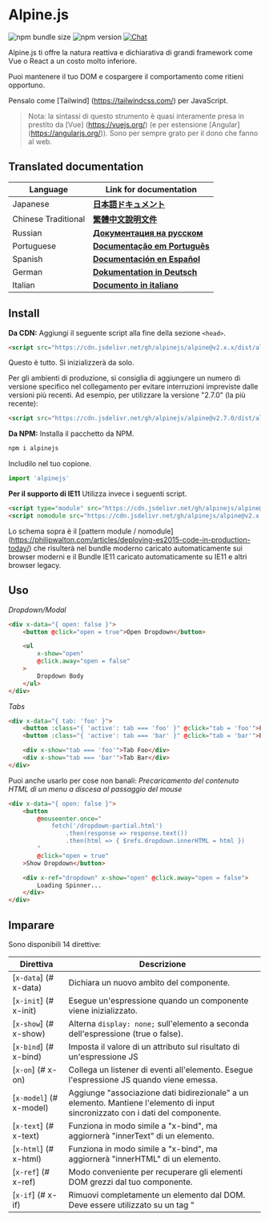 # Alpine.js

![npm bundle size](https://img.shields.io/bundlephobia/minzip/alpinejs)
![npm version](https://img.shields.io/npm/v/alpinejs)
[![Chat](https://img.shields.io/badge/chat-on%20discord-7289da.svg?sanitize=true)](https://alpinejs.codewithhugo.com/chat/)

Alpine.js ti offre la natura reattiva e dichiarativa di grandi framework come Vue o React a un costo molto inferiore.

Puoi mantenere il tuo DOM e cospargere il comportamento come ritieni opportuno.

Pensalo come [Tailwind] (https://tailwindcss.com/) per JavaScript.

> Nota: la sintassi di questo strumento è quasi interamente presa in prestito da [Vue] (https://vuejs.org/) (e per estensione [Angular] (https://angularjs.org/)). Sono per sempre grato per il dono che fanno al web.

## Translated documentation

| Language | Link for documentation |
| --- | --- |
| Japanese | [**日本語ドキュメント**](./README.ja.md) |
| Chinese Traditional | [**繁體中文說明文件**](./README.zh-TW.md) |
| Russian | [**Документация на русском**](./README.ru.md) |
| Portuguese | [**Documentação em Português**](./README.pt.md) |
| Spanish | [**Documentación en Español**](./README.es.md) |
| German | [**Dokumentation in Deutsch**](./README.de.md) |
| Italian | [**Documento in italiano**](./README.it.md) |

## Install

**Da CDN:** Aggiungi il seguente script alla fine della sezione `<head>`.

```html
<script src="https://cdn.jsdelivr.net/gh/alpinejs/alpine@v2.x.x/dist/alpine.min.js" defer></script>
```

Questo è tutto. Si inizializzerà da solo.

Per gli ambienti di produzione, si consiglia di aggiungere un numero di versione specifico nel collegamento per evitare interruzioni impreviste dalle versioni più recenti.
Ad esempio, per utilizzare la versione "2.7.0" (la più recente):
```html
<script src="https://cdn.jsdelivr.net/gh/alpinejs/alpine@v2.7.0/dist/alpine.min.js" defer></script>
```

**Da NPM:** Installa il pacchetto da NPM.
```js
npm i alpinejs
```

Includilo nel tuo copione.
```js
import 'alpinejs'
```

**Per il supporto di IE11** Utilizza invece i seguenti script.
```html
<script type="module" src="https://cdn.jsdelivr.net/gh/alpinejs/alpine@v2.x.x/dist/alpine.min.js"></script>
<script nomodule src="https://cdn.jsdelivr.net/gh/alpinejs/alpine@v2.x.x/dist/alpine-ie11.min.js" defer></script>
```

Lo schema sopra è il [pattern module / nomodule] (https://philipwalton.com/articles/deploying-es2015-code-in-production-today/) che risulterà nel bundle moderno caricato automaticamente sui browser moderni e il Bundle IE11 caricato automaticamente su IE11 e altri browser legacy.

## Uso

*Dropdown/Modal*
```html
<div x-data="{ open: false }">
    <button @click="open = true">Open Dropdown</button>

    <ul
        x-show="open"
        @click.away="open = false"
    >
        Dropdown Body
    </ul>
</div>
```

*Tabs*
```html
<div x-data="{ tab: 'foo' }">
    <button :class="{ 'active': tab === 'foo' }" @click="tab = 'foo'">Foo</button>
    <button :class="{ 'active': tab === 'bar' }" @click="tab = 'bar'">Bar</button>

    <div x-show="tab === 'foo'">Tab Foo</div>
    <div x-show="tab === 'bar'">Tab Bar</div>
</div>
```

Puoi anche usarlo per cose non banali:
*Precaricamento del contenuto HTML di un menu a discesa al passaggio del mouse*
```html
<div x-data="{ open: false }">
    <button
        @mouseenter.once="
            fetch('/dropdown-partial.html')
                .then(response => response.text())
                .then(html => { $refs.dropdown.innerHTML = html })
        "
        @click="open = true"
    >Show Dropdown</button>

    <div x-ref="dropdown" x-show="open" @click.away="open = false">
        Loading Spinner...
    </div>
</div>
```

## Imparare

Sono disponibili 14 direttive:

| Direttiva | Descrizione |
| --- | --- |
| [`x-data`] (# x-data) | Dichiara un nuovo ambito del componente. |
| [`x-init`] (# x-init) | Esegue un'espressione quando un componente viene inizializzato. |
| [`x-show`] (# x-show) | Alterna `display: none;` sull'elemento a seconda dell'espressione (true o false). |
| [`x-bind`] (# x-bind) | Imposta il valore di un attributo sul risultato di un'espressione JS |
| [`x-on`] (# x-on) | Collega un listener di eventi all'elemento. Esegue l'espressione JS quando viene emessa. |
| [`x-model`] (# x-model) | Aggiunge "associazione dati bidirezionale" a un elemento. Mantiene l'elemento di input sincronizzato con i dati del componente. |
| [`x-text`] (# x-text) | Funziona in modo simile a "x-bind", ma aggiornerà "innerText" di un elemento. |
| [`x-html`] (# x-html) | Funziona in modo simile a "x-bind", ma aggiornerà "innerHTML" di un elemento. |
| [`x-ref`] (# x-ref) | Modo conveniente per recuperare gli elementi DOM grezzi dal tuo componente. |
| [`x-if`] (# x-if) | Rimuovi completamente un elemento dal DOM. Deve essere utilizzato su un tag "<template>". |
| [`x-for`] (# x-for) | Crea nuovi nodi DOM per ogni elemento in un array. Deve essere utilizzato su un tag "<template>". |
| [`x-transizione`] (# x-transizione) | Direttive per l'applicazione delle classi alle varie fasi della transizione di un elemento |
| [`x-spread`] (# x-spread) | Consente di legare un oggetto delle direttive Alpine a un elemento per una migliore riutilizzabilità |
| [`x-cloak`] (# x-cloak) | Questo attributo viene rimosso durante l'inizializzazione di Alpine. Utile per nascondere DOM pre-inizializzato. |

E 6 proprietà magiche:

| Proprietà magiche | Descrizione |
| --- | --- |
| [`$ el`] (# el) | Recupera il nodo DOM del componente radice. |
| [`$ refs`] (# refs) | Recupera gli elementi DOM contrassegnati con "x-ref" all'interno del componente. |
| [`$ evento`] (# evento) | Recupera l'oggetto "Evento" del browser nativo all'interno di un listener di eventi. |
| [`$ dispatch`] (# invio) | Creare un `CustomEvent` e inviarlo utilizzando internamente` .dispatchEvent () `. |
| [`$ nextTick`] (# nexttick) | Eseguire una determinata espressione DOPO che Alpine ha effettuato gli aggiornamenti DOM reattivi. |
| [`$ watch`] (# watch) | Attiverà un callback fornito quando una proprietà del componente che hai "guardato" viene modificata. |


## Sponsor

<img width="33%" src="https://refactoringui.nyc3.cdn.digitaloceanspaces.com/tailwind-logo.svg" alt="Tailwind CSS">

**Vuoi il tuo logo qui? [DM on Twitter](https://twitter.com/calebporzio)**

## Progetti comunitari

* [Newsletter settimanale AlpineJS] (https://alpinejs.codewithhugo.com/newsletter/)
* [Spruce (State Management)] (https://github.com/ryangjchandler/spruce)
* [Adattatore Turbolinks] (https://github.com/SimoTod/alpine-turbolinks-adapter)
* [Alpine Magic Helpers] (https://github.com/KevinBatdorf/alpine-magic-helpers)
* [Awesome Alpine] (https://github.com/ryangjchandler/awesome-alpine)

### Direttive

---

### `x-data`

**Esempio:** `<div x-data="{ foo: 'bar' }">...</div>`

**Struttura:** `<div x-data="[object literal]">...</div>`

`x-data` dichiara un nuovo ambito del componente. Indica al framework di inizializzare un nuovo componente con il seguente oggetto dati.


Pensala come la proprietà `data` di un componente Vue.

**Estrai logica componente**

Puoi estrarre dati (e comportamento) in funzioni riutilizzabili:

```html
<div x-data="dropdown()">
    <button x-on:click="open">Open</button>

    <div x-show="isOpen()" x-on:click.away="close">
        // Dropdown
    </div>
</div>

<script>
    function dropdown() {
        return {
            show: false,
            open() { this.show = true },
            close() { this.show = false },
            isOpen() { return this.show === true },
        }
    }
</script>
```

> ** Per gli utenti di bundler **, nota che Alpine.js accede alle funzioni che sono nell'ambito globale (`window`), dovrai assegnare esplicitamente le tue funzioni a` window` per usarle con `x- data` per esempio `window.dropdown = function () {}` (questo perché con Webpack, Rollup, Parcel ecc. le `function` che definisci saranno predefinite come ambito del modulo e non` window`).


È inoltre possibile combinare più oggetti dati utilizzando la destrutturazione degli oggetti:

```html
<div x-data="{...dropdown(), ...tabs()}">
```

---

### `x-init`
**Esempio:** `<div x-data="{ foo: 'bar' }" x-init="foo = 'baz'"></div>`

**Struttura:** `<div x-data="..." x-init="[expression]"></div>`

`x-init` esegue un'espressione quando un componente viene inizializzato.

Se desideri eseguire il codice DOPO che Alpine ha effettuato i suoi aggiornamenti iniziali al DOM (qualcosa come un hook `mounted ()` in VueJS), puoi restituire un callback da `x-init`, e verrà eseguito dopo:

`x-init="() => { // we have access to the post-dom-initialization state here // }"`

---

### `x-show`
**Esempio:** `<div x-show="open"></div>`

**Struttura:** `<div x-show="[expression]"></div>`

`x-show` alterna lo stile` display: none; `sull'elemento a seconda che l'espressione si risolva in` true` o `false`.

**x-show.transition**

`x-show.transition` è una comoda API per rendere il tuo` x-show` più piacevole usando le transizioni CSS.

```html
<div x-show.transition="open">
    These contents will be transitioned in and out.
</div>
```

| Direttiva | Descrizione |
| --- | --- |
| `x-show.transition` | Dissolvenza e scala simultanee. (opacità, scala: 0,95, funzione di temporizzazione: cubic-bezier (0,4, 0,0, 0,2, 1), durata in entrata: 150 ms, durata in uscita: 75 ms)
| `x-show.transition.in` | Solo transizione in. |
| `x-show.transition.out` | Solo transizione fuori. |
| `x-show.transition.opacity` | Usa solo la dissolvenza. |
| `x-show.transition.scale` | Usa solo la bilancia. |
| `x-show.transition.scale.75` | Personalizza la trasformazione della scala CSS `transform: scale (.75)`. |
| `x-show.transition.duration.200ms` | Imposta la transizione "in" a 200 ms. L'uscita sarà impostata a metà (100 ms). |
| `x-show.transition.origin.top.right` | Personalizza l'origine della trasformazione CSS `transform-origin: top right`. |
| `x-show.transition.in.duration.200ms.out.duration.50ms` | Diverse durate per "in" e "out". |

> Nota: tutti questi modificatori di transizione possono essere usati insieme tra loro. Questo è possibile (anche se ridicolo lol): `x-show.transition.in.duration.100ms.origin.top.right.opacity.scale.85.out.duration.200ms.origin.bottom.left.opacity.scale. 95`

> Nota: `x-show` aspetterà che tutti i bambini finiscano la transizione. Se vuoi bypassare questo comportamento, aggiungi il modificatore `.immediate`:
```html
<div x-show.immediate="open">
    <div x-show.transition="open">
</div>
```
---

### `x-bind`

> Nota: sei libero di usare il più corto ":" syntax: `:type="..."`

**Esempio:** `<input x-bind:type="inputType">`

**Struttura:** `<input x-bind:[attribute]="[expression]">`

`x-bind` imposta il valore di un attributo sul risultato di un'espressione JavaScript. L'espressione ha accesso a tutte le chiavi dell'oggetto dati del componente e si aggiornerà ogni volta che i suoi dati vengono aggiornati.


> Nota: le associazioni di attributi si aggiornano SOLO quando si aggiornano le loro dipendenze. Il framework è abbastanza intelligente da osservare le modifiche ai dati e rilevare quali binding si preoccupano di loro.

**`x-bind` per attributi di classe**

`x-bind` si comporta in modo leggermente diverso quando si lega all'attributo` class`.

Per le classi, si passa un oggetto le cui chiavi sono nomi di classi e i valori sono espressioni booleane per determinare se tali nomi di classe vengono applicati o meno.

Per esempio:
`<div x-bind: class =" {'hidden': foo} "> </div>`

In questo esempio, la classe `nascosta` verrà applicata solo quando il valore dell'attributo di dati `foo` è `true`.

**`x-bind` per attributi booleani**

`x-bind` supporta gli attributi booleani allo stesso modo degli attributi value, utilizzando una variabile come condizione o qualsiasi espressione JavaScript che si risolva in` true` o `false`.

Per esempio:
```html
<!-- Given: -->
<button x-bind:disabled="myVar">Click me</button>

<!-- When myVar == true: -->
<button disabled="disabled">Click me</button>

<!-- When myVar == false: -->
<button>Click me</button>
```

Questo aggiungerà o rimuoverà il file `disabled` attributo quando `myVar` è rispettivamente vero o falso.

Gli attributi booleani sono supportati in base a [HTML specification](https://html.spec.whatwg.org/multipage/indices.html#attributes-3:boolean-attribute), for example `disabled`, `readonly`, `required`, `checked`, `hidden`, `selected`, `open`, etc.

> Nota: se hai bisogno di uno stato falso da mostrare per il tuo attributo, come `aria-*`, catena `.toString()` al valore durante l'associazione all'attributo. Per esempio:
 `:aria-expanded="isOpen.toString()"` persisterebbe se  `isOpen` era `true` or `false`.

**`.camel` modifier**
**Esempio:** `<svg x-bind:view-box.camel="viewBox">`

Il modificatore `camel` si legherà all'equivalente in maiuscolo e minuscolo del nome dell'attributo. Nell'esempio sopra, il valore di `viewBox` sarà vincolato all'attributo` viewBox` invece dell'attributo `view-box`.

---

### `x-on`

> Nota: sei libero di utilizzare la sintassi "@" più breve: `@click="..."`

**Esempio:** `<button x-on:click="foo = 'bar'"></button>`

**Struttura:** `<button x-on:[event]="[expression]"></button>`

`x-on` allega un listener di eventi all'elemento su cui è dichiarato. Quando viene emesso quell'evento, viene eseguita l'espressione JavaScript impostata come valore.


Se qualche dato viene modificato nell'espressione, gli altri attributi dell'elemento "legati" a questi dati verranno aggiornati.

> Nota: è anche possibile specificare un nome di funzione JavaScript

**Esempio:** `<button x-on:click="myFunction"></button>`

Questo è equivalente a: `<button x-on:click="myFunction($event)"></button>`

**`keydown` modifiers**

**Esempio:** `<input type="text" x-on:keydown.escape="open = false">`

Puoi specificare chiavi specifiche da ascoltare usando i modificatori di keydown aggiunti alla direttiva `x-on: keydown`. Notare che i modificatori sono versioni in maiuscolo kebab dei valori `Event.key`.

Esempi: `enter`, `escape`, `arrow-up`, `arrow-down`

> Nota: puoi anche ascoltare le combinazioni di tasti di modifica del sistema come:`x-on:keydown.cmd.enter="foo"`

**`.away` modifier**

**Esempio:** `<div x-on:click.away="showModal = false"></div>`

Quando è presente il modificatore `.away`, il gestore di eventi verrà eseguito solo quando l'evento ha origine da una fonte diversa da se stesso o dai suoi figli.

Ciò è utile per nascondere i menu a discesa e le modali quando un utente fa clic per allontanarli.

**`.prevent` modifier**
**Esempio:** `<input type="checkbox" x-on:click.prevent>`

L'aggiunta di `.prevent` a un listener di eventi chiamerà `preventDefault` sull'evento attivato. Nell'esempio sopra, ciò significa che la casella di controllo non verrà effettivamente selezionata quando un utente fa clic su di essa.


**`.stop` modifier**
**Esempio:** `<div x-on:click="foo = 'bar'"><button x-on:click.stop></button></div>`

L'aggiunta di `.stop` a un listener di eventi chiamerà `stopPropagation` sull'evento attivato. Nell'esempio sopra, ciò significa che l'evento "clic" non verrà visualizzato dal pulsante al `<div>` esterno. O in altre parole, quando un utente fa clic sul pulsante, `foo` non verrà impostato su `bar`.


**`.self` modifier**
**Esempio:** `<div x-on:click.self="foo = 'bar'"><button></button></div>`

Aggiunta `.self` a un listener di eventi attiverà il gestore solo se il file `$event.target` è l'elemento stesso. Nell'esempio sopra, questo significa l'evento "clic" che bolle dal pulsante verso l'esterno
 `<div>` will **not** eseguire il gestore.

**`.window` modifier**
**Esempio:** `<div x-on:resize.window="isOpen = window.outerWidth > 768 ? false : open"></div>`

L'aggiunta di `.window` a un listener di eventi installerà il listener sull'oggetto finestra globale invece che sul nodo DOM su cui è dichiarato. Ciò è utile quando si desidera modificare lo stato del componente quando qualcosa cambia con la finestra, come l'evento resize. In questo esempio, quando la finestra diventa più grande di 768 pixel di larghezza, chiuderemo il menu a discesa / modale, altrimenti manterremo lo stesso stato.


>Note: You can also use the `.document` modifier to attach listeners to `document` instead of `window`

**`.once` modifier**
**Esempio:** `<button x-on:mouseenter.once="fetchSomething()"></button>`

L'aggiunta del modificatore `.once` a un listener di eventi assicurerà che il listener verrà gestito solo una volta. Questo è utile per le cose che vuoi fare solo una volta, come il recupero di parziali HTML e simili.

**`.passive` modifier**
**Esempio:** `<button x-on:mousedown.passive="interactive = true"></button>`

L'aggiunta del modificatore `.passive` a un listener di eventi renderà l'ascoltatore passivo, il che significa che` preventDefault () `non funzionerà su nessun evento in elaborazione, questo può aiutare, per esempio con le prestazioni di scorrimento sui dispositivi touch.

**`.debounce` modifier**
**Esempio:** `<input x-on:input.debounce="fetchSomething()">`

Il modificatore `debounce` ti permette di" debounce "un gestore di eventi. In altre parole, il gestore di eventi NON verrà eseguito fino a quando non sarà trascorso un certo periodo di tempo dall'ultimo evento che si è verificato. Quando il gestore è pronto per essere chiamato, verrà eseguita l'ultima chiamata del gestore.

Il tempo di "attesa" antirimbalzo predefinito è 250 millisecondi.

Se desideri personalizzarlo, puoi specificare un tempo di attesa personalizzato in questo modo:

```
<input x-on:input.debounce.750="fetchSomething()">
<input x-on:input.debounce.750ms="fetchSomething()">
```

**`.camel` modifier**
**Esempio:** `<input x-on:event-name.camel="doSomething()">`

Il modificatore `camel` attaccherà un listener di eventi per il nome dell'evento equivalente a camel case. Nell'esempio sopra, l'espressione verrà valutata quando l'evento `eventName` viene attivato sull'elemento.

---

### `x-model`
**Esempio:** `<input type="text" x-model="foo">`

**Struttura:** `<input type="text" x-model="[data item]">`

`x-model` aggiunge "associazione dati bidirezionale" a un elemento. In altre parole, il valore dell'elemento di input verrà mantenuto sincronizzato con il valore dell'elemento di dati del componente.

> Nota: "x-model" è abbastanza intelligente da rilevare le modifiche su input di testo, caselle di controllo, pulsanti di opzione, aree di testo, selezioni e selezioni multiple. Dovrebbe comportarsi [come farebbe Vue] (https://vuejs.org/v2/guide/forms.html) in quegli scenari.

**`.number` modifier**
**Esempio:** `<input x-model.number="age">`

Il modificatore "numero" convertirà il valore dell'input in un numero. Se il valore non può essere analizzato come un numero valido, viene restituito il valore originale.

**`.debounce` modifier**
**Esempio:** `<input x-model.debounce="search">`

Il modificatore `debounce` ti permette di aggiungere un" debounce "a un aggiornamento di valore. In altre parole, il gestore di eventi NON verrà eseguito fino a quando non sarà trascorso un certo periodo di tempo dall'ultimo evento che si è verificato. Quando il gestore è pronto per essere chiamato, verrà eseguita l'ultima chiamata del gestore.

Il tempo di "attesa" antirimbalzo predefinito è 250 millisecondi.

Se desideri personalizzarlo, puoi specificare un tempo di attesa personalizzato in questo modo:

```
<input x-model.debounce.750="search">
<input x-model.debounce.750ms="search">
```

---

### `x-text`
**Esempio:** `<span x-text="foo"></span>`

**Struttura:** `<span x-text="[expression]"`

`x-text` funziona in modo simile a` x-bind`, eccetto che invece di aggiornare il valore di un attributo, aggiornerà il `innerText` di un elemento.

---

### `x-html`
**Esempio:** `<span x-html="foo"></span>`

**Struttura:** `<span x-html="[expression]"`

`x-html` funziona in modo simile a` x-bind`, eccetto che invece di aggiornare il valore di un attributo, aggiornerà `innerHTML` di un elemento.

> :avvertimento: **Utilizzare solo su contenuti affidabili e mai su contenuti forniti dall'utente.** :avvertimento:
>
> Il rendering dinamico di HTML da terze parti può facilmente portare a[XSS](https://developer.mozilla.org/en-US/docs/Glossary/Cross-site_scripting) vulnerabilità.

---

### `x-ref`
**Esempio:** `<div x-ref="foo"></div><button x-on:click="$refs.foo.innerText = 'bar'"></button>`

**Struttura:** `<div x-ref="[ref name]"></div><button x-on:click="$refs.[ref name].innerText = 'bar'"></button>`

`x-ref` fornisce un modo conveniente per recuperare elementi DOM grezzi dal tuo componente. Impostando un attributo `x-ref` su un elemento, lo rendi disponibile a tutti i gestori di eventi all'interno di un oggetto chiamato` $ refs`.

Questa è un'utile alternativa all'impostazione degli ID e all'utilizzo di `document.querySelector` ovunque.

> Nota: puoi anche associare valori dinamici per x-ref: `<span: x-ref =" item.id "> </span>` se necessario.

---

### `x-if`
**Esempio:** `<template x-if="true"><div>Some Element</div></template>`

**Struttura:** `<template x-if="[expression]"><div>Some Element</div></template>`

Per i casi in cui `x-show` non è sufficiente (` x-show` imposta un elemento su `display: none` se è falso),` x-if` può essere utilizzato per rimuovere effettivamente un elemento completamente dal DOM.

È importante che `x-if` sia usato su un tag` <template> </template> `perché Alpine non usa un DOM virtuale. Questa implementazione consente ad Alpine di rimanere robusto e di utilizzare il vero DOM per far funzionare la sua magia.

> Nota: `x-if` deve avere una radice di un singolo elemento all'interno del tag `<template> </template>`.

> Note: When using `template` in a `svg` tag, you need to add a [polyfill](https://github.com/alpinejs/alpine/issues/637#issuecomment-654856538) that should be run before Alpine.js is initialized.

---

### `x-for`
**Esempio:**
```html
<template x-for="item in items" :key="item">
    <div x-text="item"></div>
</template>
```

> Nota: l'associazione `: key` è facoltativa, ma ALTAMENTE consigliata.

`x-for` è disponibile per i casi in cui desideri creare nuovi nodi DOM per ogni elemento in un array. Questo dovrebbe apparire simile a `v-for` in Vue, con un'eccezione che deve esistere su un tag` template` e non su un normale elemento DOM.

Se vuoi accedere all'indice corrente dell'iterazione, usa la seguente sintassi:

```html
<template x-for="(item, index) in items" :key="index">
    <!-- You can also reference "index" inside the iteration if you need. -->
    <div x-text="index"></div>
</template>
```

Se desideri accedere all'oggetto array (raccolta) dell'iterazione, utilizza la seguente sintassi:

```html
<template x-for="(item, index, collection) in items" :key="index">
    <!-- You can also reference "collection" inside the iteration if you need. -->
    <!-- Current item. -->
    <div x-text="item"></div>
    <!-- Same as above. -->
    <div x-text="collection[index]"></div>
    <!-- Previous item. -->
    <div x-text="collection[index - 1]"></div>
</template>
```

> Nota: `x-for` deve avere una radice di un singolo elemento all'interno del tag `<template> </template>`.

> Nota: quando si utilizza `template` in un tag` svg`, è necessario aggiungere un [polyfill] (https://github.com/alpinejs/alpine/issues/637#issuecomment-654856538) che dovrebbe essere eseguito prima di Alpine .js viene inizializzato.

#### Nesting `x-for`s
Puoi annidare i cicli `x-for`, ma DEVI avvolgere ogni ciclo in un elemento. Per esempio:

```html
<template x-for="item in items">
    <div>
        <template x-for="subItem in item.subItems">
            <div x-text="subItem"></div>
        </template>
    </div>
</template>
```

#### Iterazione su un intervallo

Alpine supporta la sintassi `i in n`, dove `n` è un numero intero, che consente di iterare su un intervallo fisso di elementi.

```html
<template x-for="i in 10">
    <span x-text="i"></span>
</template>
```

---

### `x-transition`
**Esempio:**
```html
<div
    x-show="open"
    x-transition:enter="transition ease-out duration-300"
    x-transition:enter-start="opacity-0 transform scale-90"
    x-transition:enter-end="opacity-100 transform scale-100"
    x-transition:leave="transition ease-in duration-300"
    x-transition:leave-start="opacity-100 transform scale-100"
    x-transition:leave-end="opacity-0 transform scale-90"
>...</div>
```

```html
<template x-if="open">
    <div
        x-transition:enter="transition ease-out duration-300"
        x-transition:enter-start="opacity-0 transform scale-90"
        x-transition:enter-end="opacity-100 transform scale-100"
        x-transition:leave="transition ease-in duration-300"
        x-transition:leave-start="opacity-100 transform scale-100"
        x-transition:leave-end="opacity-0 transform scale-90"
    >...</div>
</template>
```

> L'esempio sopra utilizza classi da [Tailwind CSS] (https://tailwindcss.com)

Alpine offre 6 diverse direttive di transizione per applicare le classi alle varie fasi della transizione di un elemento tra gli stati "nascosto" e "mostrato". Queste direttive funzionano sia con `x-show` CHE` x-if`.

Si comportano esattamente come le direttive di transizione di VueJ, tranne per il fatto che hanno nomi diversi e più sensati:

| Direttiva | Descrizione |
| --- | --- |
| `: enter` | Applicato durante tutta la fase di inserimento. |
| `: enter-start` | Aggiunto prima dell'inserimento dell'elemento, rimosso un frame dopo l'inserimento dell'elemento. |
| `: enter-end` | Aggiunto un fotogramma dopo che l'elemento è stato inserito (allo stesso tempo "enter-start" viene rimosso), rimosso al termine della transizione / animazione.
| `: leave` | Applicato durante tutta la fase di uscita. |
| `: leave-start` | Aggiunto immediatamente quando viene attivata una transizione in uscita, rimosso dopo un fotogramma. |
| `: leave-end` | Aggiunto un fotogramma dopo l'attivazione di una transizione in uscita (allo stesso tempo viene rimosso "leave-start"), rimosso quando termina la transizione / animazione.


---

### `x-spread`
**Esempio:**
```html
<div x-data="dropdown()">
    <button x-spread="trigger">Open Dropdown</button>

    <span x-spread="dialogue">Dropdown Contents</span>
</div>

<script>
    function dropdown() {
        return {
            open: false,
            trigger: {
                ['@click']() {
                    this.open = true
                },
            },
            dialogue: {
                ['x-show']() {
                    return this.open
                },
                ['@click.away']() {
                    this.open = false
                },
            }
        }
    }
</script>
```

`x-spread` ti permette di estrarre le associazioni Alpine di un elemento in un oggetto riutilizzabile.
           
  Le chiavi dell'oggetto sono le direttive (possono essere qualsiasi direttiva inclusi i modificatori) ei valori sono callback che devono essere valutati da Alpine.

> Nota: ci sono un paio di avvertimenti per x-spread:
> - Quando la direttiva "diffusa" è `x-for`, dovresti restituire una normale stringa di espressione dal callback. Per esempio: `['x-for']() { return 'item in items' }`.
> - `x-data` and `x-init` can't be used inside a "spread" object

---

### `x-cloak`
**Esempio:** `<div x-data="{}" x-cloak></div>`

`x-cloak` gli attributi vengono rimossi dagli elementi durante l'inizializzazione di Alpine. Ciò è utile per nascondere il DOM preinizializzato. È tipico aggiungere il seguente stile globale affinché funzioni:

```html
<style>
    [x-cloak] { display: none; }
</style>
```

### Proprietà magiche

> Con l'eccezione di `$ el`, le proprietà magiche **non sono disponibili all'interno di` x-data`** poiché il componente non è ancora inizializzato.

---

### `$el`
**Esempio:**
```html
<div x-data>
    <button @click="$el.innerHTML = 'foo'">Replace me with "foo"</button>
</div>
```

`$el` è una proprietà magica che può essere utilizzata per recuperare il nodo DOM del componente radice.

### `$refs`
**Esempio:**
```html
<span x-ref="foo"></span>

<button x-on:click="$refs.foo.innerText = 'bar'"></button>
```

`$refs` è una proprietà magica che può essere utilizzata per recuperare gli elementi DOM contrassegnati con `x-ref` all'interno del componente. Ciò è utile quando è necessario manipolare manualmente gli elementi DOM.

---

### `$event`
**Esempio:**
```html
<input x-on:input="alert($event.target.value)">
```

`$event` è una proprietà magica che può essere utilizzata all'interno di un listener di eventi per recuperare l'oggetto "Evento" del browser nativo.

> Nota: la proprietà $ event è disponibile solo nelle espressioni DOM.

Se devi accedere a $ event all'interno di una funzione JavaScript puoi passarlo direttamente:

`<button x-on:click="myFunction($event)"></button>`

---

### `$dispatch`
**Esempio:**
```html
<div @custom-event="console.log($event.detail.foo)">
    <button @click="$dispatch('custom-event', { foo: 'bar' })">
    <!-- When clicked, will console.log "bar" -->
</div>
```

**Nota sulla propagazione degli eventi**

Si noti che, a causa di [event bubbling](https://en.wikipedia.org/wiki/Event_bubbling), quando è necessario acquisire eventi inviati da nodi che si trovano sotto la stessa gerarchia di nidificazione, è necessario utilizzare il [ Modificatore `.window`](https://github.com/alpinejs/alpine#x-on):

**Esempio:**

```html
<div x-data>
    <span @custom-event="console.log($event.detail.foo)"></span>
    <button @click="$dispatch('custom-event', { foo: 'bar' })">
<div>
```

> This won't work because when `custom-event` is dispatched, it'll propagate to its common ancestor, the `div`.

**Invio ai componenti**

Puoi anche sfruttare la tecnica precedente per far dialogare i tuoi componenti tra loro:

**Esempio:**

```html
<div x-data @custom-event.window="console.log($event.detail)"></div>

<button x-data @click="$dispatch('custom-event', 'Hello World!')">
<!-- When clicked, will console.log "Hello World!". -->
```

`$dispatch` è una scorciatoia per creare un "CustomEvent" e inviarlo utilizzando internamente `.dispatchEvent()`. Esistono molti buoni casi d'uso per il passaggio di dati tra i componenti utilizzando eventi personalizzati. [Leggi qui](https://developer.mozilla.org/en-US/docs/Web/Guide/Events/Creating_and_triggering_events) per maggiori informazioni sul sistema sottostante `CustomEvent` nei browser.

Noterai che qualsiasi dato passato come secondo parametro a `$ dispatch ('some-event', {some: 'data'})`, diventa disponibile attraverso la nuova proprietà "detail" degli eventi: `$ event.detail.some ". Allegare dati di eventi personalizzati alla proprietà `.detail` è una pratica standard per` CustomEvent` nei browser. [Leggi qui](https://developer.mozilla.org/en-US/docs/Web/API/CustomEvent/detail) per maggiori informazioni.

Puoi anche usare `$ dispatch ()` per attivare gli aggiornamenti dei dati per i collegamenti `x-model`. Per esempio:

```html
<div x-data="{ foo: 'bar' }">
    <span x-model="foo">
        <button @click="$dispatch('input', 'baz')">
        <!-- After the button is clicked, `x-model` will catch the bubbling "input" event, and update foo to "baz". -->
    </span>
</div>
```

> Nota: la proprietà $ dispatch è disponibile solo nelle espressioni DOM.

Se devi accedere a $ dispatch all'interno di una funzione JavaScript puoi passarlo direttamente:

`<button x-on:click="myFunction($dispatch)"></button>`

---

### `$nextTick`
**Se devi accedere a $ dispatch all'interno di una funzione JavaScript puoi passarlo direttamente::**
```html
<div x-data="{ fruit: 'apple' }">
    <button
        x-on:click="
            fruit = 'pear';
            $nextTick(() => { console.log($event.target.innerText) });
        "
        x-text="fruit"
    ></button>
</div>
```

`$nextTick` è una proprietà magica che consente di eseguire una determinata espressione solo DOPO che Alpine ha effettuato gli aggiornamenti DOM reattivi. Ciò è utile per le volte in cui desideri interagire con lo stato DOM DOPO che ha riflesso gli aggiornamenti dei dati che hai effettuato.

---

### `$watch`
**Esempio:**
```html
<div x-data="{ open: false }" x-init="$watch('open', value => console.log(value))">
    <button @click="open = ! open">Toggle Open</button>
</div>
```

Puoi "sorvegliare" una proprietà del componente con il metodo magico `$ watch`. Nell'esempio sopra, quando si fa clic sul pulsante e si cambia `open`, verrà attivato il callback fornito e `console.log` il nuovo valore.

## Sicurezza
Se trovi una vulnerabilità di sicurezza, invia un'e-mail a [calebporzio@gmail.com] ()

Alpine fa affidamento su un'implementazione personalizzata che utilizza l'oggetto `Function` per valutare le sue direttive. Nonostante sia più sicuro di "eval ()", il suo utilizzo è vietato in alcuni ambienti, come l'app Google Chrome, utilizzando il Content Security Policy (CSP) restrittivo.

Se utilizzi Alpine in un sito web che tratta dati sensibili e richiede [CSP](https://csp.withgoogle.com/docs/strict-csp.html), devi includere "unsafe-eval" nella tua politica. Una solida politica configurata correttamente aiuterà a proteggere i tuoi utenti quando utilizzano dati personali o finanziari.

Poiché una politica si applica a tutti gli script nella tua pagina, è importante che altre librerie esterne incluse nel sito web siano attentamente esaminate per garantire che siano affidabili e non introducano alcuna vulnerabilità Cross Site Scripting usando la funzione `eval ()` o manipolare il DOM per iniettare codice dannoso nella tua pagina.

## V3 Roadmap
* Spostarsi da `x-ref` a` ref` per la parità di Vue?
* Aggiungi `Alpine.directive ()`
* Aggiungi `Alpine.component ('foo', {...})` (con il metodo magico `__init ()`)
* Invia eventi alpini per "caricato", "inizio transizione", ecc ... ([# 299](https://github.com/alpinejs/alpine/pull/299))?
* Rimuovi la sintassi "object" (e array) da `x-bind: class =" {'foo': true} "` ([# 236](https://github.com/alpinejs/alpine/pull/236) per aggiungere il supporto per la sintassi degli oggetti per l'attributo `style`)
* Migliora la reattività alla mutazione `x-for` ([# 165](https://github.com/alpinejs/alpine/pull/165))
* Aggiungi il supporto "deep watching" nella V3 ([# 294](https://github.com/alpinejs/alpine/pull/294))
* Aggiungi la scorciatoia "$ el"
* Modificare `@ click.away` in` @ click.outside`?

## Licenza

Copyright © 2019-2020 Caleb Porzio e collaboratori

Concesso in licenza con la licenza MIT, vedere [LICENSE.md](LICENSE.md) per i dettagli.
